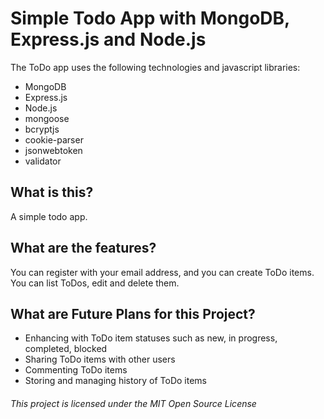 # Simple Todo App with MongoDB, Express.js and Node.js
The ToDo app uses the following technologies and javascript libraries:
* MongoDB
* Express.js
* Node.js
* mongoose
* bcryptjs
* cookie-parser
* jsonwebtoken
* validator
## What is this?
A simple todo app.

## What are the features?
You can register with your email address, and you can create ToDo items. You can list ToDos, edit and delete them. 

## What are Future Plans for this Project?
* Enhancing with ToDo item statuses such as new, in progress, completed, blocked
* Sharing ToDo items with other users
* Commenting ToDo items
* Storing and managing history of ToDo items

###### This project is licensed under the MIT Open Source License
